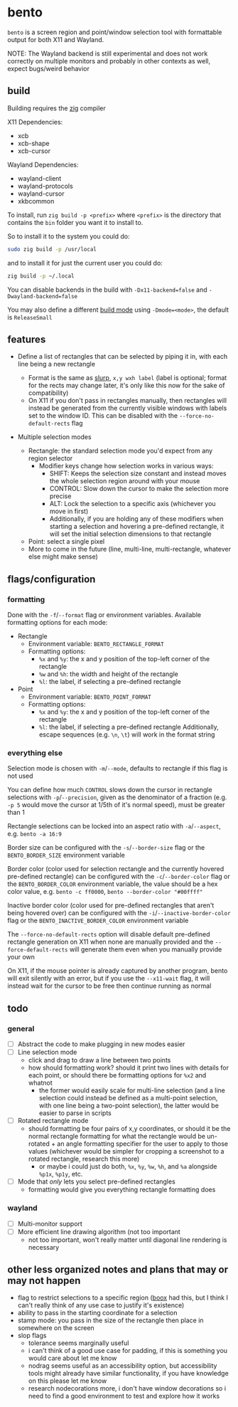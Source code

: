 # bento
`bento` is a screen region and point/window selection tool with formattable output for both X11 and Wayland.

NOTE: The Wayland backend is still experimental and does not work correctly on multiple monitors and probably in other contexts as well, expect bugs/weird behavior

## build
Building requires the [zig](https://ziglang.org) compiler

X11 Dependencies:
- xcb
- xcb-shape
- xcb-cursor

Wayland Dependencies:
- wayland-client
- wayland-protocols
- wayland-cursor
- xkbcommon

To install, run `zig build -p <prefix>` where `<prefix>` is the directory that contains the `bin` folder you want it to install to.

So to install it to the system you could do:
```sh
sudo zig build -p /usr/local
```
and to install it for just the current user you could do:
```sh
zig build -p ~/.local
```

You can disable backends in the build with `-Dx11-backend=false` and `-Dwayland-backend=false`

You may also define a different [build mode](https://ziglang.org/documentation/master/#Build-Mode) using `-Dmode=<mode>`, the default is `ReleaseSmall`

## features
- Define a list of rectangles that can be selected by piping it in, with each line being a new rectangle
    - Format is the same as [slurp](https://github.com/emersion/slurp), `x,y wxh label` (label is optional; format for the rects may change later, it's only like this now for the sake of compatibility)
    - On X11 if you don't pass in rectangles manually, then rectangles will instead be generated from the currently visible windows with labels set to the window ID. This can be disabled with the `--force-no-default-rects` flag

- Multiple selection modes
    - Rectangle: the standard selection mode you'd expect from any region selector
        - Modifier keys change how selection works in various ways:
            - SHIFT: Keeps the selection size constant and instead moves the whole selection region around with your mouse
            - CONTROL: Slow down the cursor to make the selection more precise
            - ALT: Lock the selection to a specific axis (whichever you move in first)
            - Additionally, if you are holding any of these modifiers when starting a selection and hovering a pre-defined rectangle, it will set the initial selection dimensions to that rectangle
    - Point: select a single pixel
    - More to come in the future (line, multi-line, multi-rectangle, whatever else might make sense)

## flags/configuration
### formatting
Done with the `-f`/`--format` flag or environment variables. Available formatting options for each mode:
- Rectangle
    - Environment variable: `BENTO_RECTANGLE_FORMAT`
    - Formatting options:
        - `%x` and `%y`: the x and y position of the top-left corner of the rectangle
        - `%w` and `%h`: the width and height of the rectangle
        - `%l`: the label, if selecting a pre-defined rectangle
- Point
    - Environment variable: `BENTO_POINT_FORMAT`
    - Formatting options:
        - `%x` and `%y`: the x and y position of the top-left corner of the rectangle
        - `%l`: the label, if selecting a pre-defined rectangle
Additionally, escape sequences (e.g. `\n`, `\t`) will work in the format string

### everything else

Selection mode is chosen with `-m`/`--mode`, defaults to rectangle if this flag is not used

You can define how much `CONTROL` slows down the cursor in rectangle selections with `-p`/`--precision`, given as the denominator of a fraction (e.g. `-p 5` would move the cursor at 1/5th of it's normal speed), must be greater than 1

Rectangle selections can be locked into an aspect ratio with `-a`/`--aspect`, e.g. `bento -a 16:9`

Border size can be configured with the `-s`/`--border-size` flag or the `BENTO_BORDER_SIZE` environment variable

Border color (color used for selection rectangle and the currently hovered pre-defined rectangle) can be configured with the `-c`/`--border-color` flag or the `BENTO_BORDER_COLOR` environment variable, the value should be a hex color value, e.g. `bento -c ff0000`,  `bento --border-color "#00ffff"`

Inactive border color (color used for pre-defined rectangles that aren't being hovered over) can be configured with the `-i`/`--inactive-border-color` flag or the `BENTO_INACTIVE_BORDER_COLOR` environment variable

The `--force-no-default-rects` option will disable default pre-defined rectangle generation on X11 when none are manually provided and the `--force-default-rects` will generate them even when you manually provide your own

On X11, if the mouse pointer is already captured by another program, bento will exit silently with an error, but if you use the `--x11-wait` flag, it will instead wait for the cursor to be free then continue running as normal

## todo
### general
- [ ] Abstract the code to make plugging in new modes easier
- [ ] Line selection mode
    - click and drag to draw a line between two points
    - how should formatting work? should it print two lines with details for each point, or should there be formatting options for `%x2` and whatnot
        - the former would easily scale for multi-line selection (and a line selection could instead be defined as a multi-point selection, with one line being a two-point selection), the latter would be easier to parse in scripts
- [ ] Rotated rectangle mode
    - should formatting be four pairs of x,y coordinates, or should it be the normal rectangle formatting for what the rectangle would be un-rotated + an angle formatting specifier for the user to apply to those values (whichever would be simpler for cropping a screenshot to a rotated rectangle, research this more)
        - or maybe i could just do both, `%x`, `%y`, `%w`, `%h`, and `%a` alongside `%p1x`, `%p1y`, etc.
- [ ] Mode that *only* lets you select pre-defined rectangles
    - formatting would give you everything rectangle formatting does

### wayland
- [ ] Multi-monitor support
- [ ] More efficient line drawing algorithm (not too important
    - not too important, won't really matter until diagonal line rendering is necessary

## other less organized notes and plans that may or may not happen
- flag to restrict selections to a specific region ([boox](https://github.com/BanchouBoo/boox) had this, but I think I can't really think of any use case to justify it's existence)
- ability to pass in the starting coordinate for a selection
- stamp mode: you pass in the size of the rectangle then place in somewhere on the screen
- slop flags
    - tolerance seems marginally useful
    - i can't think of a good use case for padding, if this is something you would care about let me know
    - nodrag seems useful as an accessibility option, but accessibility tools might already have similar functionality, if you have knowledge on this please let me know
    - research nodecorations more, i don't have window decorations so i need to find a good environment to test and explore how it works
